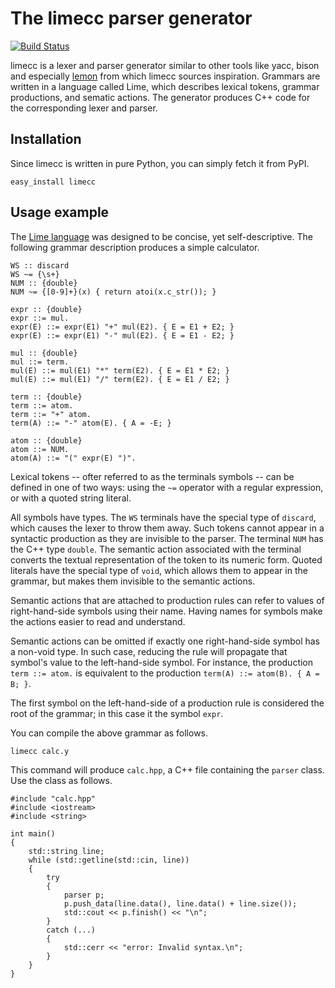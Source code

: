 The limecc parser generator
===========================
[![Build Status](https://travis-ci.org/avakar/limecc.svg?branch=master)](https://travis-ci.org/avakar/limecc)

limecc is a lexer and parser generator similar to other tools like yacc, bison and especially [lemon][1] from which limecc sources inspiration. Grammars are written in a language called Lime, which describes lexical tokens, grammar productions, and sematic actions. The generator produces C++ code for the corresponding lexer and parser.

Installation
------------

Since limecc is written in pure Python, you can simply fetch it from PyPI.

    easy_install limecc

Usage example
-------------

The [Lime language][2] was designed to be concise, yet self-descriptive. The following grammar description produces a simple calculator.

    WS :: discard
    WS ~= {\s+}
    NUM :: {double}
    NUM ~= {[0-9]+}(x) { return atoi(x.c_str()); }

    expr :: {double}
    expr ::= mul.
    expr(E) ::= expr(E1) "+" mul(E2). { E = E1 + E2; }
    expr(E) ::= expr(E1) "-" mul(E2). { E = E1 - E2; }

    mul :: {double}
    mul ::= term.
    mul(E) ::= mul(E1) "*" term(E2). { E = E1 * E2; }
    mul(E) ::= mul(E1) "/" term(E2). { E = E1 / E2; }

    term :: {double}
    term ::= atom.
    term ::= "+" atom.
    term(A) ::= "-" atom(E). { A = -E; }

    atom :: {double}
    atom ::= NUM.
    atom(A) ::= "(" expr(E) ")".

Lexical tokens -- ofter referred to as the terminals symbols -- can be defined in one of two ways: using the `~=` operator with a regular expression, or with a quoted string literal.

All symbols have types. The `WS` terminals have the special type of `discard`, which causes the lexer to throw them away. Such tokens cannot appear in a syntactic production as they are invisible to the parser. The terminal `NUM` has the C++ type `double`. The semantic action associated with the terminal converts the textual representation of the token to its numeric form. Quoted literals have the special type of `void`, which allows them to appear in the grammar, but makes them invisible to the semantic actions.

Semantic actions that are attached to production rules can refer to values of right-hand-side symbols using their name. Having names for symbols make the actions easier to read and understand.

Semantic actions can be omitted if exactly one right-hand-side symbol has a non-void type. In such case, reducing the rule will propagate that symbol's value to the left-hand-side symbol. For instance, the production `term ::= atom.` is equivalent to the production `term(A) ::= atom(B). { A = B; }`.

The first symbol on the left-hand-side of a production rule is considered the root of the grammar; in this case it the symbol `expr`.

You can compile the above grammar as follows.

    limecc calc.y

This command will produce `calc.hpp`, a C++ file containing the `parser` class. Use the class as follows.

    #include "calc.hpp"
    #include <iostream>
    #include <string>

    int main()
    {
        std::string line;
        while (std::getline(std::cin, line))
        {
            try
            {
                parser p;
                p.push_data(line.data(), line.data() + line.size());
                std::cout << p.finish() << "\n";
            }
            catch (...)
            {
                std::cerr << "error: Invalid syntax.\n";
            }
        }
    }

  [1]: http://www.sqlite.org/src/doc/trunk/doc/lemon.html
  [2]: ./docs/lime_language.md
